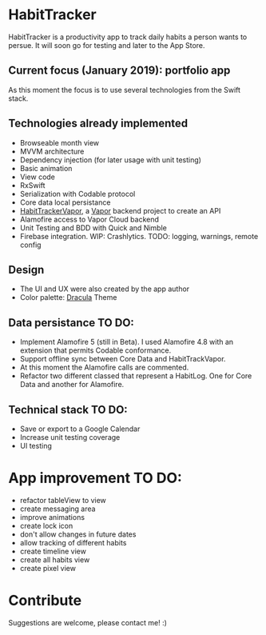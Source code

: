 # HabitTracker
HabitTracker is a productivity app to track daily habits a person wants to persue. It will soon go for testing and later to the App Store.

## Current focus (January 2019): portfolio app
As this moment the focus is to use several technologies from the Swift stack.

## Technologies already implemented
- Browseable month view
- MVVM architecture
- Dependency injection (for later usage with unit testing)
- Basic animation
- View code
- RxSwift
- Serialization with Codable protocol
- Core data local persistance
- [HabitTrackerVapor](https://github.com/lucianosky/HabitTrackerVapor), a [Vapor](https://vapor.codes/) backend project to create an API
- Alamofire access to Vapor Cloud backend
- Unit Testing and BDD with Quick and Nimble
- Firebase integration. WIP: Crashlytics. TODO: logging, warnings, remote config

## Design
- The UI and UX were also created by the app author
- Color palette: [Dracula](https://github.com/dracula/dracula-theme/) Theme

## Data persistance TO DO:
- Implement Alamofire 5 (still in Beta). I used Alamofire 4.8 with an extension that permits Codable conformance.
- Support offline sync between Core Data and HabitTrackVapor.
- At this moment the Alamofire calls are commented.
- Refactor two different classed that represent a HabitLog. One for Core Data and another for Alamofire.

## Technical stack TO DO:
- Save or export to a Google Calendar
- Increase unit testing coverage
- UI testing

# App improvement TO DO:
- refactor tableView to view
- create messaging area
- improve animations
- create lock icon
- don't allow changes in future dates
- allow tracking of different habits
- create timeline view
- create all habits view
- create pixel view

# Contribute
Suggestions are welcome, please contact me! :)
